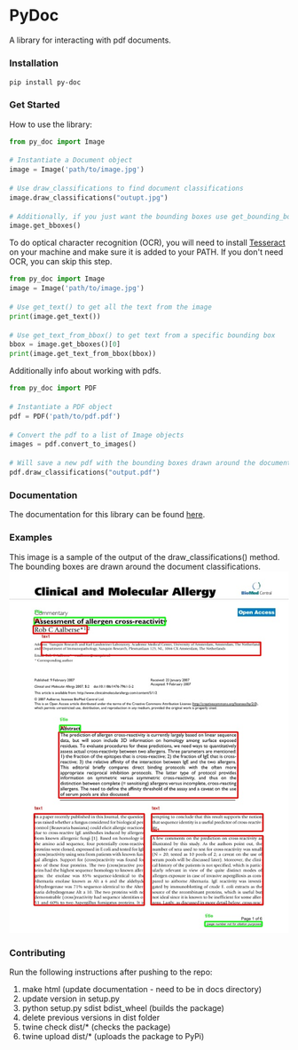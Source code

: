 # PyDoc
A library for interacting with pdf documents.

### Installation
```
pip install py-doc
```

### Get Started
How to use the library:

```python
from py_doc import Image 

# Instantiate a Document object 
image = Image('path/to/image.jpg')

# Use draw_classifications to find document classifications
image.draw_classifications("outupt.jpg")

# Additionally, if you just want the bounding boxes use get_bounding_box()
image.get_bboxes()
```
To do optical character recognition (OCR), you will need to install [Tesseract](https://github.com/tesseract-ocr/tesseract)
on your machine and make sure it is added to your PATH. If you don't need OCR, you can skip this step. 

```python
from py_doc import Image
image = Image('path/to/image.jpg')

# Use get_text() to get all the text from the image
print(image.get_text())

# Use get_text_from_bbox() to get text from a specific bounding box
bbox = image.get_bboxes()[0]
print(image.get_text_from_bbox(bbox))
```
Additionally info about working with pdfs.
```python
from py_doc import PDF

# Instantiate a PDF object
pdf = PDF('path/to/pdf.pdf')

# Convert the pdf to a list of Image objects
images = pdf.convert_to_images()

# Will save a new pdf with the bounding boxes drawn around the document classifications
pdf.draw_classifications("output.pdf")
```
### Documentation
The documentation for this library can be found [here](https://py-doc.readthedocs.io/en/latest/index.html#).

### Examples
This image is a sample of the output of the draw_classifications() method. The bounding boxes are drawn around the document classifications.
![Sample Output](tests/documents/output.jpg)

### Contributing
Run the following instructions after pushing to the repo:
1. make html (update documentation - need to be in docs directory)
2. update version in setup.py
3. python setup.py sdist bdist_wheel (builds the package)
4. delete previous versions in dist folder
4. twine check dist/* (checks the package)
5. twine upload dist/* (uploads the package to PyPi)


